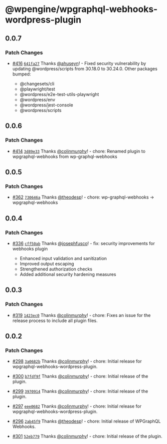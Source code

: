 # @wpengine/wpgraphql-webhooks-wordpress-plugin

## 0.0.7

### Patch Changes

- [#416](https://github.com/wpengine/hwptoolkit/pull/416) [`641fa27`](https://github.com/wpengine/hwptoolkit/commit/641fa27d11a62fe2433a96299776732435a1eacd) Thanks [@ahuseyn](https://github.com/ahuseyn)! - Fixed security vulnerability by updating @wordpress/scripts from 30.18.0 to 30.24.0.
  Other packages bumped:

  - @changesets/cli
  - @playwright/test
  - @wordpress/e2e-test-utils-playwright
  - @wordpress/env
  - @wordpress/jest-console
  - @wordpress/scripts

## 0.0.6

### Patch Changes

- [#414](https://github.com/wpengine/hwptoolkit/pull/414) [`3d89e33`](https://github.com/wpengine/hwptoolkit/commit/3d89e33326b4f94ca19a568e03b30eb5dc532220) Thanks [@colinmurphy](https://github.com/colinmurphy)! - chore: Renamed plugin to wpgraphql-webhooks from wp-graphql-webhooks

## 0.0.5

### Patch Changes

- [#362](https://github.com/wpengine/hwptoolkit/pull/362) [`730646a`](https://github.com/wpengine/hwptoolkit/commit/730646acfb881344f751cd2f7f2ddc1694f9dd1e) Thanks [@theodesp](https://github.com/theodesp)! - chore: wp-graphql-webhooks -> wpgraphql-webhooks

## 0.0.4

### Patch Changes

- [#336](https://github.com/wpengine/hwptoolkit/pull/336) [`cff50ab`](https://github.com/wpengine/hwptoolkit/commit/cff50abcdaccecbefe4969312df14f94d11663d7) Thanks [@josephfusco](https://github.com/josephfusco)! - fix: security improvements for webhooks plugin

  - Enhanced input validation and sanitization
  - Improved output escaping
  - Strengthened authorization checks
  - Added additional security hardening measures

## 0.0.3

### Patch Changes

- [#319](https://github.com/wpengine/hwptoolkit/pull/319) [`1423ec0`](https://github.com/wpengine/hwptoolkit/commit/1423ec0bc8c85e0a01b36450dcd03322463c6bec) Thanks [@colinmurphy](https://github.com/colinmurphy)! - chore: Fixes an issue for the release process to include all plugin files.

## 0.0.2

### Patch Changes

- [#298](https://github.com/wpengine/hwptoolkit/pull/298) [`3a0682b`](https://github.com/wpengine/hwptoolkit/commit/3a0682b4a6e5dca1c856fd66e34db911944d3402) Thanks [@colinmurphy](https://github.com/colinmurphy)! - chore: Initial release for wpgraphql-webhooks-wordpress-plugin.

- [#300](https://github.com/wpengine/hwptoolkit/pull/300) [`b7fdf9f`](https://github.com/wpengine/hwptoolkit/commit/b7fdf9fac681ebb76dc31606cd3ad6b8e74df7eb) Thanks [@colinmurphy](https://github.com/colinmurphy)! - chore: Initial release of the plugin.

- [#299](https://github.com/wpengine/hwptoolkit/pull/299) [`3970914`](https://github.com/wpengine/hwptoolkit/commit/397091489778f79e5a1292d161af67b2cdd50e7b) Thanks [@colinmurphy](https://github.com/colinmurphy)! - chore: Initial release of the plugin.

- [#297](https://github.com/wpengine/hwptoolkit/pull/297) [`eee0682`](https://github.com/wpengine/hwptoolkit/commit/eee0682e995c33bd95d60658f01f0e8fa9c41d7b) Thanks [@colinmurphy](https://github.com/colinmurphy)! - chore: Initial release for wpgraphql-webhooks-wordpress-plugin.

- [#296](https://github.com/wpengine/hwptoolkit/pull/296) [`2ab45f9`](https://github.com/wpengine/hwptoolkit/commit/2ab45f9b779d4d080eb6e85db4e78adf4f2c0b6b) Thanks [@theodesp](https://github.com/theodesp)! - chore: Initial release of WPGraphQL Webhooks.

- [#301](https://github.com/wpengine/hwptoolkit/pull/301) [`52eb779`](https://github.com/wpengine/hwptoolkit/commit/52eb779da42a1485e9d2086e6eb3c1ab251da0c1) Thanks [@colinmurphy](https://github.com/colinmurphy)! - chore: Initial release of the plugin.
